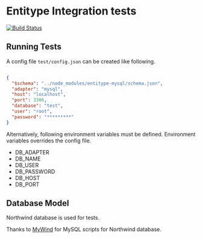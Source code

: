 # Entitype Integration tests

[![Build Status](https://travis-ci.org/entitype/entitype-integration-tests.svg?branch=master)](https://travis-ci.org/entitype/entitype-integration-tests)

## Running Tests

A config file `test/config.json` can be created like following.

``` json

{
  "$schema": "../node_modules/entitype-mysql/schema.json",
  "adapter": "mysql",
  "host": "localhost",
  "port": 3306,
  "database": "test",
  "user": "root",
  "password": "*********"
}

```

Alternatively, following environment variables must be defined. Environment variables overrides the config file.

- DB_ADAPTER
- DB_NAME
- DB_USER
- DB_PASSWORD
- DB_HOST
- DB_PORT

## Database Model

Northwind database is used for tests.

Thanks to [MyWind](https://github.com/dalers/mywind) for MySQL scripts for Northwind database.
